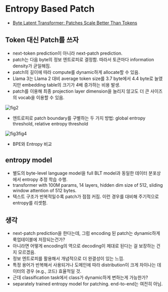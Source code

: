 # Entropy Based Patch 
- [Byte Latent Transformer: Patches Scale Better Than Tokens](https://arxiv.org/pdf/2412.09871)

## Token 대신 Patch를 쓰자
- next-token prediction이 아니라 next-patch prediction.
- patch는 다음 byte의 정보 엔트로피로 결정함. 따라서 토큰마다 information density가 균일해짐.
- patch의 길이에 따라 compute를 dynamic하게 allocate할 수 있음.
- Llama 3는 Llama 2 대비 average token size를 3.7 byte에서 4.4 byte로 늘였지만 embedding table의 크기가 4배 증가하는 비용 발생.
- patch를 이용해 최종 projection layer dimension을 늘리지 않고도 더 큰 사이즈의 vocab을 이용할 수 있음.

![fig2](https://github.com/user-attachments/assets/018fbfbc-62eb-438e-a1e1-36219e16d5c0)
- 엔트로피로 patch boundary를 구별하는 두 가지 방법: global entropy threshold, relative entropy threshold

![fig3fig4](https://github.com/user-attachments/assets/051d8be8-803e-4092-bd0d-4f00ed166092)
- BPE와 Entropy 비교

## entropy model
- 별도의 byte-level language model을 full BLT model과 동일한 데이터 분포상에서 entropy 추정 학습 수행.
- transformer with 100M params, 14 layers, hidden dim size of 512, sliding window attention of 512 bytes.
- 텍스트 구조가 반복적일수록 patch가 점점 커짐. 이런 경우를 대비해 주기적으로 entropy를 리셋함.

## 생각
- next-patch prediction을 한다는데, 그럼 encoding 된 patch는 dynamic하게 룩업테이블에 저장되는건가?
- 아니라면 어떻게 encoding의 역으로 decoding이 제대로 된다는 걸 보장하는 건지 모르겠음.
- 정보 엔트로피를 활용해서 개념적으로 더 완결성이 있는 느낌.
- 특정 용어가 반복해서 사용되거나 도메인에 따라 distribution이 크게 차이나는 데이터의 경우 (e.g., 코드) 효율적일 것.
- 근데 classification task에서 class가 dynamic하게 변하는게 가능한가?
- separately trained entropy model for patching. end-to-end는 여전히 아님.
